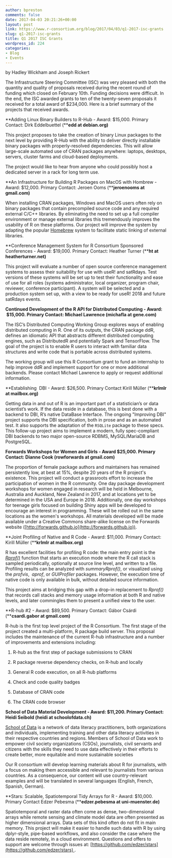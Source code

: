 ```yaml
---
author: bpreston
comments: false
date: 2017-04-03 20:21:26+00:00
layout: post
link: https://www.r-consortium.org/blog/2017/04/03/q1-2017-isc-grants
slug: q1-2017-isc-grants
title: Q1 2017 ISC Grants
wordpress_id: 224
categories:
- Blog
- Events
---
```


by Hadley Wickham and Joseph Rickert

The Infrastructure Steering Committee (ISC) was very pleased with both the quantity and quality of proposals received during the recent round of funding which closed on February 10th. Funding decisions were difficult. In the end, the ISC awarded grants to ten of the twenty-seven proposals it received for a total award of $234,000. Here is a brief summary of the projects that received awards.

**Adding Linux Binary Builders to R-Hub - Award: $15,000. Primary Contact: Dirk Eddelbuettel (****edd at debian.org)**

This project proposes to take the creation of binary Linux packages to the next level by providing R-Hub with the ability to deliver directly installable binary packages with properly-resolved dependencies. This will allow large-scale automated use of CRAN packages anywhere: laptops, desktops, servers, cluster farms and cloud-based deployments.

The project would like to hear from anyone who could possibly host a dedicated server in a rack for long term use.

**An Infrastructure for Building R Packages on MacOS with Hombrew - Award: $12,000. Primary Contact: Jeroen Ooms (****jeroenooms at gmail.com)**

When installing CRAN packages, Windows and MacOS users often rely on binary packages that contain precompiled source code and any required external C/C++ libraries. By eliminating the need to set up a full compiler environment or manage external libraries this tremendously improves the usability of R on these platforms. Our project will improve the system by adapting the popular [Homebrew](https://brew.sh/) system to facilitate static linking of external libraries.

**Conference Management System for R Consortium Sponsored Conferences - Award: $19,000. Primary Contact: Heather Turner (****ht at heatherturner.net)**

This project will evaluate a number of open source conference management systems to assess their suitability for use with useR! and satRdays. Test versions of these systems will be set up to test their functionality and ease of use for all roles (systems administrator, local organizer, program chair, reviewer, conference participant). A system will be selected and a production system set up, with a view to be ready for useR! 2018 and future satRdays events. 

**Continued Development of the R API for Distributed Computing - Award:  $15,000. Primary Contact: Michael Lawrence (michafla at gene.com)**

The ISC’s Distributed Computing Working Group explores ways of enabling distributed computing in R. One of its outputs, the CRAN package ddR, defines an idiomatic API that abstracts different distributed computing engines, such as DistributedR and potentially Spark and TensorFlow. The goal of the project is to enable R users to interact with familiar data structures and write code that is portable across distributed systems. 

The working group will use this R Consortium grant to fund an internship to help improve ddR and implement support for one or more additional backends. Please contact Michael Lawrence to apply or request additional information.

**Establishing  DBI - Award: $26,500. Primary Contact Kirill Müller (****krlmlr at mailbox.org)**

Getting data in and out of R is an important part of a statistician’s or data scientist’s work. If the data reside in a database, this is best done with a backend to DBI, R’s native DataBase Interface. The ongoing "Improving DBI" project supports the DBI specification, both in prose and as an automated test. It also supports the adaptation of the `RSQLite` package to these specs. This follow-up project aims to implement a modern, fully spec-compliant DBI backends to two major open-source RDBMS, MySQL/MariaDB and PostgreSQL.

**Forwards Workshops for Women and Girls - Award $25,000. Primary Contact: Dianne Cook (rowforwards at gmail.com)**

The proportion of female package authors and maintainers has remained persistently low, at best at 15%, despite 20 years of the R project's existence. This project will conduct a grassroots effort to increase the participation of women in the R community. One day package development workshops for women engaged in research will be held in Melbourne, Australia and Auckland, New Zealand in 2017, and at locations yet to be determined in the USA and Europe in 2018. Additionally, one day workshops for teenage girls focused on building Shiny apps will be developed to encourage an interest in programming. These will be rolled out in the same locations as the women's workshops. All materials developed will be made available under a Creative Commons share-alike license on the Forwards website ([http://forwards.github.io](http://forwards.github.io)).

**Joint Profiling of Native and R Code - Award: $11,000. Primary Contact: Kirill Müller (****krlmlr at mailbox.org)**

R has excellent facilities for profiling R code: the main entry point is the _[Rprof()](https://www.rdocumentation.org/packages/utils/versions/3.3.2/topics/Rprof)_ function that starts an execution mode where the R call stack is sampled periodically, optionally at source line level, and written to a file. Profiling results can be analyzed with _summaryRprof()_, or visualized using the _profvis_,  _aprof_, or _GUIProfiler_ packages. However, the execution time of native code is only available in bulk, without detailed source information.

This project aims at bridging this gap with a drop-in replacement to _Rprof()_ that records call stacks and memory usage information at both R and native levels, and later commingles them to present a unified view to the user.

**R-hub #2 - Award: $89,500. Primary Contact: Gábor Csárdi (****csardi.gabor at gmail.com)**

R-hub is the first top level project of the R Consortium. The first stage of the project created a multi-platform, R package build server. This proposal includes the maintenance of the current R-hub infrastructure and a number of improvements and extensions including:



 	
  1. R-hub as the first step of package submissions to CRAN

 	
  2. R package reverse dependency checks, on R-hub and locally

 	
  3. General R code execution, on all R-hub platforms

 	
  4. Check and code quality badges

 	
  5. Database of CRAN code

 	
  6. The CRAN code browser


**School of Data Material Development - Award: $11,200. Primary Contact: Heidi Seibold (heidi at schoolofdata.ch)**

[School of Data](https://github.com/school-of-data/r-consortium-proposal) is a network of data literacy practitioners, both organizations and individuals, implementing training and other data literacy activities in their respective countries and regions. Members of School of Data work to empower civil society organizations (CSOs), journalists, civil servants and citizens with the skills they need to use data effectively in their efforts to create better, more equitable and more sustainable societies

Our R consortium will develop learning materials about R for journalists, with a focus on making them accessible and relevant to journalists from various countries. As a consequence, our content will use country-relevant examples and will be translated in several languages (English, French, Spanish, German).

**Stars: Scalable, Spatiotemporal Tidy Arrays for R - Award: $10,000. Primary Contact Edzer Pebesma (****edzer.pebesma at uni-muenster.de)**

Spatiotemporal and raster data often come as dense, two-dimensional arrays while remote sensing and climate model data are often presented as higher dimensional arrays. Data sets of this kind often do not fit in main memory. This project will make it easier to handle such data with R by using dplyr-style, pipe-based workflows, and also consider the case where the data reside remotely, in a cloud environment. Questions and offers to support are welcome through issues at: [https://github.com/edzer/stars](https://github.com/edzer/stars) .


